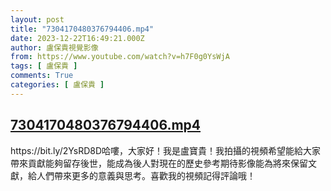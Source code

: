 ```yaml
---
layout: post
title: "7304170480376794406.mp4"
date: 2023-12-22T16:49:21.000Z
author: 盧保貴視覺影像
from: https://www.youtube.com/watch?v=h7F0g0YsWjA
tags: [ 盧保貴 ]
comments: True
categories: [ 盧保貴 ]
---
```

<!--1703263761000-->
[7304170480376794406.mp4](https://www.youtube.com/watch?v=h7F0g0YsWjA)
------

<div>
https://bit.ly/2YsRD8D哈嘍，大家好！我是盧寶貴！我拍攝的視頻希望能給大家帶來貢獻能夠留存後世，能成為後人對現在的歷史參考期待影像能為將來保留文獻，給人們帶來更多的意義與思考。喜歡我的視頻記得評論哦！
</div>
